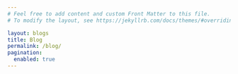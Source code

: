 ```yaml
---
# Feel free to add content and custom Front Matter to this file.
# To modify the layout, see https://jekyllrb.com/docs/themes/#overriding-theme-defaults

layout: blogs
title: Blog
permalink: /blog/
pagination:
  enabled: true
---
```

